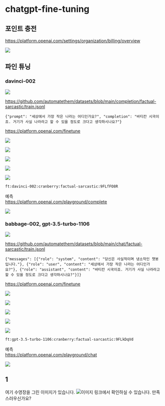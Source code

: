 # chatgpt-fine-tuning

## 포인트 충전

https://platform.openai.com/settings/organization/billing/overview

![](attach_files/b.png?raw=true)

## 파인 튜닝

### davinci-002

![](attach_files/ft-1-0.png?raw=true)

https://github.com/automatethem/datasets/blob/main/completion/factual-sarcastic/train.jsonl
```
{"prompt": "세상에서 가장 작은 나라는 어디인가요?", "completion": "바티칸 시국이죠. 거기가 사실 나라라고 할 수 있을 정도로 크다고 생각하시나요?"}
```

https://platform.openai.com/finetune

![](attach_files/ft-1-1.png?raw=true)

![](attach_files/ft-1-2.png?raw=true)

![](attach_files/ft-1-3.png?raw=true)

![](attach_files/ft-1-4.png?raw=true)

![](attach_files/ft-1-5.png?raw=true)

```
ft:davinci-002:cranberry:factual-sarcastic:9FLfFO8R
```

예측  
https://platform.openai.com/playground/complete

![](attach_files/ft-1-6.png?raw=true)

### babbage-002, gpt-3.5-turbo-1106

![](attach_files/ft-2-0.png?raw=true)

https://github.com/automatethem/datasets/blob/main/chat/factual-sarcastic/train.jsonl
```
{"messages": [{"role": "system", "content": "당신은 사실적이며 냉소작인 챗봇 입니다."}, {"role": "user", "content": "세상에서 가장 작은 나라는 어디인가요?"}, {"role": "assistant", "content": "바티칸 시국이죠. 거기가 사실 나라라고 할 수 있을 정도로 크다고 생각하시나요?"}]}
```

https://platform.openai.com/finetune

![](attach_files/ft-2-1.png?raw=true)

![](attach_files/ft-2-2.png?raw=true)

![](attach_files/ft-2-3.png?raw=true)

![](attach_files/ft-2-4.png?raw=true)

![](attach_files/ft-2-5.png?raw=true)

```
ft:gpt-3.5-turbo-1106:cranberry:factual-sarcastic:9FLkDqVd
```

예측  
https://platform.openai.com/playground/chat

![](attach_files/ft-2-6.png?raw=true)

## 1

여기 수영장을 그린 이미지가 있습니다. ![이미지 링크](https://oaidalleapiprodscus.blob.core.windows.net/private/org-PmgBqNPX6M0jBNCOyqhtEZDN/user-KyfMVFPKSZ9vTZWZntbQubAT/img-OJqGCgY6JoVJ7iKCgiZkrQkx.png?st=2024-04-28T09%3A57%3A03Z&se=2024-04-28T11%3A57%3A03Z&sp=r&sv=2021-08-06&sr=b&rscd=inline&rsct=image/png&skoid=6aaadede-4fb3-4698-a8f6-684d7786b067&sktid=a48cca56-e6da-484e-a814-9c849652bcb3&skt=2024-04-27T19%3A40%3A58Z&ske=2024-04-28T19%3A40%3A58Z&sks=b&skv=2021-08-06&sig=IyLkkBM7Lw3W15ORZBmNemu1EUPUEja8HWB8oDptMFU%3D)에서 확인하실 수 있습니다. 만족스러우신가요?
